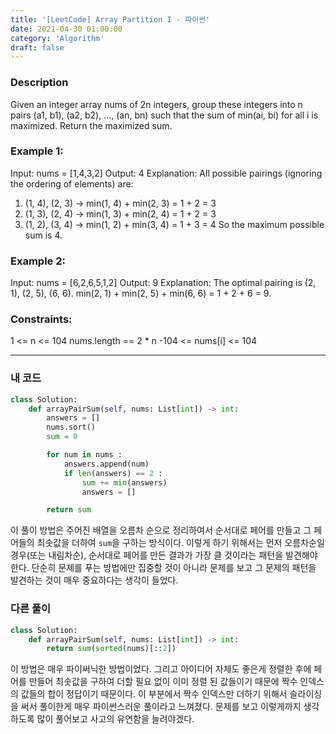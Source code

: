 ```yaml
---
title: '[LeetCode] Array Partition I - 파이썬'
date: 2021-04-30 01:00:00
category: 'Algorithm'
draft: false
---
```


### Description

Given an integer array nums of 2n integers, group these integers into n pairs (a1, b1), (a2, b2), ..., (an, bn) such that the sum of min(ai, bi) for all i is maximized. Return the maximized sum.

### Example 1:

Input: nums = [1,4,3,2]
Output: 4
Explanation: All possible pairings (ignoring the ordering of elements) are:

1. (1, 4), (2, 3) -> min(1, 4) + min(2, 3) = 1 + 2 = 3
2. (1, 3), (2, 4) -> min(1, 3) + min(2, 4) = 1 + 2 = 3
3. (1, 2), (3, 4) -> min(1, 2) + min(3, 4) = 1 + 3 = 4
   So the maximum possible sum is 4.

### Example 2:

Input: nums = [6,2,6,5,1,2]
Output: 9
Explanation: The optimal pairing is (2, 1), (2, 5), (6, 6). min(2, 1) + min(2, 5) + min(6, 6) = 1 + 2 + 6 = 9.

### Constraints:

1 <= n <= 104
nums.length == 2 \* n
-104 <= nums[i] <= 104

---

### 내 코드

```python
class Solution:
    def arrayPairSum(self, nums: List[int]) -> int:
        answers = []
        nums.sort()
        sum = 0

        for num in nums :
            answers.append(num)
            if len(answers) == 2 :
                sum += min(answers)
                answers = []

        return sum

```

이 풀이 방법은 주어진 배열을 오름차 순으로 정리하여서 순서대로 페어를 만들고 그 페어들의 최솟값을 더하여 `sum`을 구하는 방식이다. 이렇게 하기 위해서는 먼저 오름차순일 경우(또는 내림차순), 순서대로 페어를 만든 결과가 가장 클 것이라는 패턴을 발견해야 한다. 단순히 문제를 푸는 방법에만 집중할 것이 아니라 문제를 보고 그 문제의 패턴을 발견하는 것이 매우 중요하다는 생각이 들었다.

### 다른 풀이

```python
class Solution:
    def arrayPairSum(self, nums: List[int]) -> int:
        return sum(sorted(nums)[::2])
```

이 방법은 매우 파이써닉한 방법이었다. 그리고 아이디어 자체도 좋은게 정렬한 후에 페어를 만들어 최솟값을 구하여 더할 필요 없이 이미 정렬 된 값들이기 때문에 짝수 인덱스의 값들의 합이 정답이기 때문이다. 이 부분에서 짝수 인덱스만 더하기 위해서 슬라이싱을 써서 풀이한게 매우 파이썬스러운 풀이라고 느껴졌다. 문제를 보고 이렇게까지 생각하도록 많이 풀어보고 사고의 유연함을 늘려야겠다.
